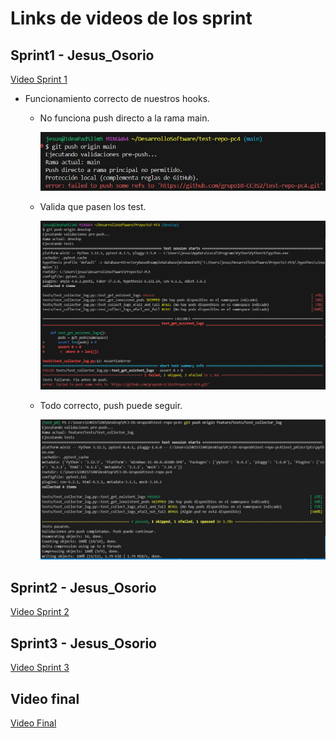 # Links de videos de los sprint

## Sprint1 - Jesus_Osorio

[Video Sprint 1](https://drive.google.com/file/d/1tIrF-FU1v7B8dVrN-dbGRqnPmfwTTgwl/view?usp=drive_link)

- Funcionamiento correcto de nuestros hooks.

    - No funciona push directo a la rama main.

        ![](/imgs/push.png)

    - Valida que pasen los test.

        ![](/imgs/push-test.png)

    - Todo correcto, push puede seguir.

        ![](/imgs/push-correcto.png)

## Sprint2 - Jesus_Osorio

[Video Sprint 2](https://drive.google.com/file/d/14Z8FHLXlaGn3w7PuGp_7PCWK98kEiZxH/view?usp=drive_link)

## Sprint3 - Jesus_Osorio

[Video Sprint 3](https://drive.google.com/file/d/1fPwY-5F4EgSsXc3boFFFUw49nAGsQU9E/view?usp=drive_linkk)


## Video final

[Video Final](https://drive.google.com/file/d/1xdrc_mWNptTCqXFrfD85dxDXP5_fbjHU/view?usp=drive_link)